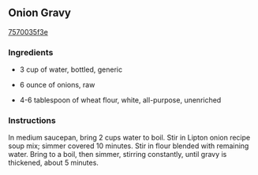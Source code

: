 ## Onion Gravy

[7570035f3e](http://www.food.com/recipe/onion-gravy-152760)

### Ingredients

 - 3 cup of water, bottled, generic

 - 6 ounce of onions, raw

 - 4-6 tablespoon of wheat flour, white, all-purpose, unenriched

### Instructions

In medium saucepan, bring 2 cups water to boil. Stir in Lipton onion recipe soup mix; simmer covered 10 minutes. Stir in flour blended with remaining water. Bring to a boil, then simmer, stirring constantly, until gravy is thickened, about 5 minutes.